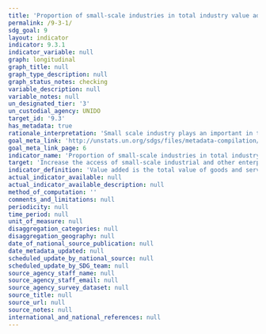 ```yaml
---
title: 'Proportion of small-scale industries in total industry value added'
permalink: /9-3-1/
sdg_goal: 9
layout: indicator
indicator: 9.3.1
indicator_variable: null
graph: longitudinal
graph_title: null
graph_type_description: null
graph_status_notes: checking
variable_description: null
variable_notes: null
un_designated_tier: '3'
un_custodial_agency: UNIDO
target_id: '9.3'
has_metadata: true
rationale_interpretation: 'Small scale industry plays an important in the economy of all countries which can be established with the small amount of investment. Such industries are based on processing local raw materials. It generates employment and self-employment. Their share in total value added best describes the size and structure of small industry. This indicator is also well-correlated with other indicators such as the income and employment generated by small scale industry.'
goal_meta_link: 'http://unstats.un.org/sdgs/files/metadata-compilation/Metadata-Goal-9.pdf'
goal_meta_link_page: 6
indicator_name: 'Proportion of small-scale industries in total industry value added'
target: 'Increase the access of small-scale industrial and other enterprises, in particular in developing countries, to financial services, including affordable credit, and their integration into value chains and markets.'
indicator_definition: 'Value added is the total value of goods and services produced by an industry in the given reference period. The indicator is computed as the total value added of small scale industries (as defined in the survey) divided by the total value added of industries of all sizes and multiplied by 100.'
actual_indicator_available: null
actual_indicator_available_description: null
method_of_computation: ''
comments_and_limitations: null
periodicity: null
time_period: null
unit_of_measure: null
disaggregation_categories: null
disaggregation_geography: null
date_of_national_source_publication: null
date_metadata_updated: null
scheduled_update_by_national_source: null
scheduled_update_by_SDG_team: null
source_agency_staff_name: null
source_agency_staff_email: null
source_agency_survey_dataset: null
source_title: null
source_url: null
source_notes: null
international_and_national_references: null
---
```

